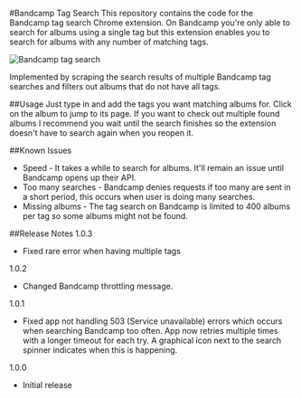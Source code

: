 #Bandcamp Tag Search
This repository contains the code for the Bandcamp tag search Chrome extension. On Bandcamp you're only able to search for albums using a single tag but this extension enables you to search for albums with any number of matching tags.

![Bandcamp tag search](http://i.imgur.com/IAnsx3i.png)

Implemented by scraping the search results of multiple Bandcamp tag searches and filters out albums that do not have all tags.

##Usage
Just type in and add the tags you want matching albums for. Click on the album to jump to its page.
If you want to check out multiple found albums I recommend you wait until the search finishes so the extension doesn't have to search again when you reopen it.

##Known Issues
- Speed - It takes a while to search for albums. It'll remain an issue until Bandcamp opens up their API.
- Too many searches - Bandcamp denies requests if too many are sent in a short period, this occurs when user is doing many searches.
- Missing albums - The tag search on Bandcamp is limited to 400 albums per tag so some albums might not be found.

##Release Notes
1.0.3
- Fixed rare error when having multiple tags

1.0.2
- Changed Bandcamp throttling message.

1.0.1
- Fixed app not handling 503 (Service unavailable) errors which occurs when searching Bandcamp too often. App now retries multiple times with a longer timeout for each try. A graphical icon next to the search spinner indicates when this is happening.

1.0.0
- Initial release